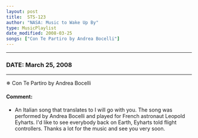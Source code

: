 ```yaml
---
layout: post
title:  STS-123
author: "NASA: Music to Wake Up By"
type: MusicPlaylist
date_modified: 2008-03-25
songs: ["Con Te Partiro by Andrea Bocelli"]
---
```


----
### DATE: March 25, 2008
----
✵ Con Te Partiro by Andrea Bocelli

#### Comment:
* An Italian song that translates to I will go with you. The song was performed by Andrea Bocelli and played for French astronaut Leopold Eyharts. I'd like to see everybody back on Earth, Eyharts told flight controllers. Thanks a lot for the music and see you very soon.



<br/>
<center>
	<a target="_blank"
	   href="https://twitter.com/intent/tweet?hashtags=Space,NASA,Playlist,NASAWakeupCalls,SpaceProgram&text={{ page.author}}, '{{ page.songs.first }}' {{ page.title }}, {{ page.date | date: '%B %d, %Y' }}. {{ site.url }}{{ page.url }}&via=nasawakeupcalls"><i class="fab fa-twitter" alt="Tweet this page" style="font-size: 1.3em;"></i></a>
	&nbsp; 	<i class="fas fa-user-astronaut" style="font-size: 1.5em;"></i> &nbsp;
    <a type="amzn" search="'Con Te Partiro by Andrea Bocelli'" category="popular music">
    <i class="fab fa-amazon" style="font-size: 1.3em;"></i></a>
</center>
